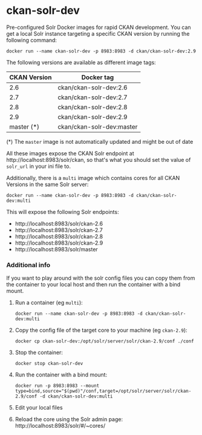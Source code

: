 # ckan-solr-dev

Pre-configured Solr Docker images for rapid CKAN development. You can get a local Solr instance targeting a specific CKAN version by running the following command:

    docker run --name ckan-solr-dev -p 8983:8983 -d ckan/ckan-solr-dev:2.9

The following versions are available as different image tags:

| CKAN Version | Docker tag |
| --- | --- |
| 2.6 | ckan/ckan-solr-dev:2.6 |
| 2.7 | ckan/ckan-solr-dev:2.7 |
| 2.8 | ckan/ckan-solr-dev:2.8 |
| 2.9 | ckan/ckan-solr-dev:2.9 |
| master (*) | ckan/ckan-solr-dev:master |

(*) The `master` image is not automatically updated and might be out of date

All these images expose the CKAN Solr endpoint at http://localhost:8983/solr/ckan, so that's what you should set the value of `solr_url` in your ini file to.


Additionally, there is a `multi` image which contains cores for all CKAN Versions in the same Solr server:

    docker run --name ckan-solr-dev -p 8983:8983 -d ckan/ckan-solr-dev:multi

This will expose the following Solr endpoints:

* http://localhost:8983/solr/ckan-2.6
* http://localhost:8983/solr/ckan-2.7
* http://localhost:8983/solr/ckan-2.8
* http://localhost:8983/solr/ckan-2.9
* http://localhost:8983/solr/master

### Additional info

If you want to play around with the solr config files you can copy them from the container to your local host and then run the container with a bind mount.

1. Run a container (eg `multi`):

       docker run --name ckan-solr-dev -p 8983:8983 -d ckan/ckan-solr-dev:multi

2. Copy the config file of the target core to your machine (eg `ckan-2.9`):

       docker cp ckan-solr-dev:/opt/solr/server/solr/ckan-2.9/conf ./conf

3. Stop the container:

       docker stop ckan-solr-dev

4. Run the container with a bind mount:

       docker run -p 8983:8983 --mount type=bind,source="$(pwd)"/conf,target=/opt/solr/server/solr/ckan-2.9/conf -d ckan/ckan-solr-dev:multi

5. Edit your local files

6. Reload the core using the Solr admin page: http://localhost:8983/solr/#/~cores/
